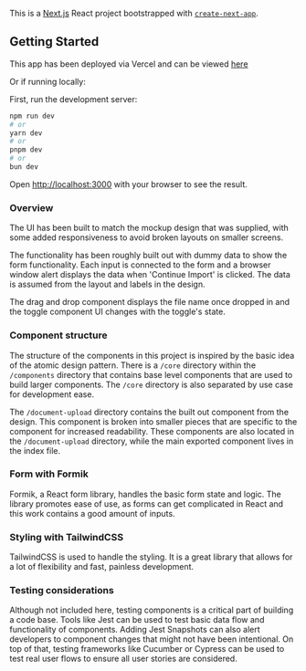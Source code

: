 This is a [Next.js](https://nextjs.org/) React project bootstrapped with [`create-next-app`](https://github.com/vercel/next.js/tree/canary/packages/create-next-app).

## Getting Started
This app has been deployed via Vercel and can be viewed [here](https://take-home-assignment-sable.vercel.app/)

Or if running locally:

First, run the development server:

```bash
npm run dev
# or
yarn dev
# or
pnpm dev
# or
bun dev
```

Open [http://localhost:3000](http://localhost:3000) with your browser to see the result.

### Overview
The UI has been built to match the mockup design that was supplied, with some added responsiveness to avoid broken layouts on smaller screens.

The functionality has been roughly built out with dummy data to show the form functionality. Each input is connected to the form and a browser window alert displays the data when 'Continue Import' is clicked. The data is assumed from the layout and labels in the design.

The drag and drop component displays the file name once dropped in and the toggle component UI changes with the toggle's state.

### Component structure
The structure of the components in this project is inspired by the basic idea of the atomic design pattern. There is a `/core` directory within the `/components` directory that contains base level components that are used to build larger components. The `/core` directory is also separated by use case for development ease.

The `/document-upload` directory contains the built out component from the design. This component is broken into smaller pieces that are specific to the component for increased readability. These components are also located in the `/document-upload` directory, while the main exported component lives in the index file.

### Form with Formik
Formik, a React form library, handles the basic form state and logic. The library promotes ease of use, as forms can get complicated in React and this work contains a good amount of inputs.

### Styling with TailwindCSS
TailwindCSS is used to handle the styling. It is a great library that allows for a lot of flexibility and fast, painless development.

### Testing considerations
Although not included here, testing components is a critical part of building a code base. Tools like Jest can be used to test basic data flow and functionality of components. Adding Jest Snapshots can also alert developers to component changes that might not have been intentional. On top of that, testing frameworks like Cucumber or Cypress can be used to test real user flows to ensure all user stories are considered.
